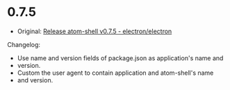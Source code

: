 # 0.7.5

* Original: [Release atom-shell v0.7.5 - electron/electron](https://github.com/electron/electron/releases/tag/v0.7.5)

Changelog:

* Use name and version fields of package.json as application's name and
* version.
* Custom the user agent to contain application and atom-shell's name
* and version.
